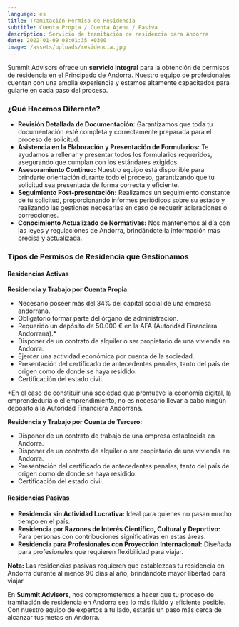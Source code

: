 ```yaml
---
language: es
title: Tramitación Permiso de Residencia
subtitle: Cuenta Propia / Cuenta Ajena / Pasiva
description: Servicio de tramitación de residencia para Andorra
date: 2022-01-09 08:01:35 +0300
image: /assets/uploads/residencia.jpg
---
```

Summit Advisors ofrece un **servicio integral** para la obtención de permisos de residencia en el Principado de Andorra. Nuestro equipo de profesionales cuentan con una amplia experiencia y estamos altamente capacitados para guiarte en cada paso del proceso.

### **¿Qué Hacemos Diferente?**

* **Revisión Detallada de Documentación:** Garantizamos que toda tu documentación esté completa y correctamente preparada para el proceso de solicitud.
* **Asistencia en la Elaboración y Presentación de Formularios:** Te ayudamos a rellenar y presentar todos los formularios requeridos, asegurando que cumplan con los estándares exigidos.
* **Asesoramiento Continuo:** Nuestro equipo está disponible para brindarte orientación durante todo el proceso, garantizando que tu solicitud sea presentada de forma correcta y eficiente.
* **Seguimiento Post-presentación:** Realizamos un seguimiento constante de tu solicitud, proporcionando informes periódicos sobre su estado y realizando las gestiones necesarias en caso de requerir aclaraciones o correcciones.
* **Conocimiento Actualizado de Normativas:** Nos mantenemos al día con las leyes y regulaciones de Andorra, brindándote la información más precisa y actualizada.

### **Tipos de Permisos de Residencia que Gestionamos**

#### **Residencias Activas**

**Residencia y Trabajo por Cuenta Propia:**

* Necesario poseer más del 34% del capital social de una empresa andorrana.
* Obligatorio formar parte del órgano de administración.
* Requerido un depósito de 50.000 € en la AFA (Autoridad Financiera Andorrana).*
* Disponer de un contrato de alquiler o ser propietario de una vivienda en Andorra.
* Ejercer una actividad económica por cuenta de la sociedad.
* Presentación del certificado de antecedentes penales, tanto del país de origen como de donde se haya residido.
* Certificación del estado civil.

\*En el caso de constituir una sociedad que promueve la economía digital, la emprendeduría o el emprendimiento, no es necesario llevar a cabo ningún depósito a la Autoridad Financiera Andorrana.

**Residencia y Trabajo por Cuenta de Tercero:**

* Disponer de un contrato de trabajo de una empresa establecida en Andorra.
* Disponer de un contrato de alquiler o ser propietario de una vivienda en Andorra.
* Presentación del certificado de antecedentes penales, tanto del país de origen como de donde se haya residido.
* Certificación del estado civil.

#### **Residencias Pasivas**

* **Residencia sin Actividad Lucrativa:** Ideal para quienes no pasan mucho tiempo en el país.
* **Residencia por Razones de Interés Científico, Cultural y Deportivo:** Para personas con contribuciones significativas en estas áreas.
* **Residencia para Profesionales con Proyección Internacional:** Diseñada para profesionales que requieren flexibilidad para viajar.

**Nota:** Las residencias pasivas requieren que establezcas tu residencia en Andorra durante al menos 90 días al año, brindándote mayor libertad para viajar.

En **Summit Advisors**, nos comprometemos a hacer que tu proceso de tramitación de residencia en Andorra sea lo más fluido y eficiente posible. Con nuestro equipo de expertos a tu lado, estarás un paso más cerca de alcanzar tus metas en Andorra.